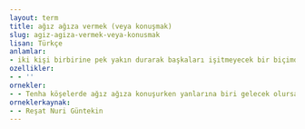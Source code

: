 ```yaml
---
layout: term
title: ağız ağıza vermek (veya konuşmak)
slug: agiz-agiza-vermek-veya-konusmak
lisan: Türkçe
anlamlar:
- iki kişi birbirine pek yakın durarak başkaları işitmeyecek bir biçimde konuşmak
ozellikler:
- - ''
ornekler:
- - Tenha köşelerde ağız ağıza konuşurken yanlarına biri gelecek olursa hemen susuyorlardı.
orneklerkaynak:
- - Reşat Nuri Güntekin
---
```

